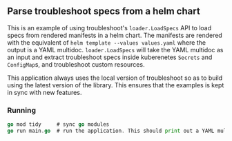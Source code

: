 ## Parse troubleshoot specs from a helm chart

This is an example of using troubleshoot's `loader.LoadSpecs` API to load specs from rendered manifests in a helm chart. The manifests are rendered with the equivalent of `helm template --values values.yaml` where the output is a YAML multidoc. `loader.LoadSpecs` will take the YAML multidoc as an input and extract troubleshoot specs inside kuberenetes `Secrets` and `ConfigMap`s, and troubleshoot custom resources.

This application always uses the local version of troubleshoot so as to build using the latest version of the library. This ensures that the examples is kept in sync with new features.

### Running

```go
go mod tidy     # sync go modules
go run main.go  # run the application. This should print out a YAML multidoc of the loaded troubleshoot specs
```

